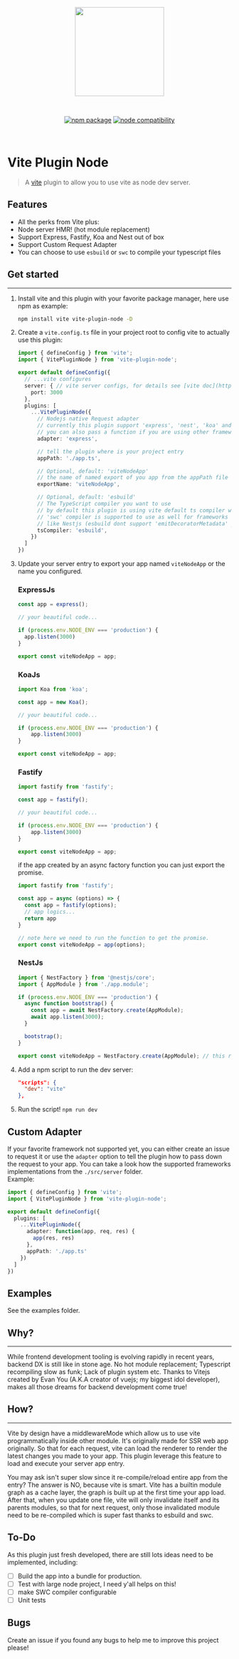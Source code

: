 <p align="center">
  <img src="./node-vite.png" width="200px">
</p>
<br/>
<p align="center">
  <a href="https://www.npmjs.com/package/vite-plugin-node"><img src="https://img.shields.io/npm/v/vite-plugin-node.svg" alt="npm package"></a>
  <a href="https://nodejs.org/en/about/releases/"><img src="https://img.shields.io/node/v/vite-plugin-node.svg" alt="node compatibility"></a>
</p>
<br/>


# Vite Plugin Node

> A [vite](https://vitejs.dev/) plugin to allow you to use vite as node dev server.

## Features
- All the perks from Vite plus:
- Node server HMR! (hot module replacement)
- Support Express, Fastify, Koa and Nest out of box
- Support Custom Request Adapter
- You can choose to use `esbuild` or `swc` to compile your typescript files
## Get started
---
1. Install vite and this plugin with your favorite package manager, here use npm as example:
    ```bash
    npm install vite vite-plugin-node -D
    ```
2. Create a `vite.config.ts` file in your project root to config vite to actually use this plugin:
    ```ts
    import { defineConfig } from 'vite';
    import { VitePluginNode } from 'vite-plugin-node';

    export default defineConfig({
      // ...vite configures
      server: { // vite server configs, for details see [vite doc](https://vitejs.dev/config/#server-host)
        port: 3000
      },
      plugins: [
        ...VitePluginNode({
          // Nodejs native Request adapter
          // currently this plugin support 'express', 'nest', 'koa' and 'fastify' out of box,
          // you can also pass a function if you are using other frameworks, see Custom Adapter section
          adapter: 'express', 

          // tell the plugin where is your project entry
          appPath: './app.ts',

          // Optional, default: 'viteNodeApp' 
          // the name of named export of you app from the appPath file
          exportName: 'viteNodeApp',

          // Optional, default: 'esbuild'
          // The TypeScript compiler you want to use
          // by default this plugin is using vite default ts compiler which is esbuild
          // 'swc' compiler is supported to use as well for frameworks
          // like Nestjs (esbuild dont support 'emitDecoratorMetadata' yet)
          tsCompiler: 'esbuild',
        })
      ]
    })
    ```  

3. Update your server entry to export your app named `viteNodeApp` or the name you configured.
    ### ExpressJs
    ```ts
    const app = express();

    // your beautiful code...

    if (process.env.NODE_ENV === 'production') {
      app.listen(3000)
    }

    export const viteNodeApp = app;
    ```

    ### KoaJs
    ```ts
    import Koa from 'koa';

    const app = new Koa();
    
    // your beautiful code...

    if (process.env.NODE_ENV === 'production') {
        app.listen(3000)
    }

    export const viteNodeApp = app;
    ```

    ### Fastify
    ```ts
    import fastify from 'fastify';

    const app = fastify();

    // your beautiful code...

    if (process.env.NODE_ENV === 'production') {
        app.listen(3000)
    }

    export const viteNodeApp = app;
    ```
    if the app created by an async factory function you can just export the promise.
    ```ts
    import fastify from 'fastify';

    const app = async (options) => {
      const app = fastify(options);
      // app logics...
      return app
    }

    // note here we need to run the function to get the promise.
    export const viteNodeApp = app(options);
    ```
    ### NestJs
    ```ts
    import { NestFactory } from '@nestjs/core';
    import { AppModule } from './app.module';

    if (process.env.NODE_ENV === 'production') {
      async function bootstrap() {
        const app = await NestFactory.create(AppModule);
        await app.listen(3000);
      }

      bootstrap();
    }

    export const viteNodeApp = NestFactory.create(AppModule); // this returns a Promise, which is ok, this plugin can handle it
    ```
4. Add a npm script to run the dev server:
    ```json
    "scripts": {
      "dev": "vite"
    },
    ```  

5. Run the script! `npm run dev`

## Custom Adapter
If your favorite framework not supported yet, you can either create an issue to request it or use the `adapter` option to tell the plugin how to pass down the request to your app. You can take a look how the supported frameworks implementations from the `./src/server` folder.  
Example:
```ts
import { defineConfig } from 'vite';
import { VitePluginNode } from 'vite-plugin-node';

export default defineConfig({
  plugins: [
    ...VitePluginNode({
      adapter: function(app, req, res) {
        app(res, res)
      },
      appPath: './app.ts'
    })
  ]
})


```
## Examples
See the examples folder. 

## Why?
---
 While frontend development tooling is evolving rapidly in recent years, backend DX is still like in stone age. No hot module replacement; Typescript recompiling slow as funk; Lack of plugin system etc. Thanks to Vitejs created by Evan You (A.K.A creator of vuejs; my biggest idol developer), makes all those dreams for backend development come true!

## How?
----
Vite by design have a middlewareMode which allow us to use vite programmatically inside other module. It's originally made for SSR web app originally. So that for each request, vite can load the renderer to render the latest changes you made to your app. This plugin leverage this feature to load and execute your server app entry.  
  
You may ask isn't super slow since it re-compile/reload entire app from the entry? The answer is NO, because vite is smart. Vite has a builtin module graph as a cache layer, the graph is built up at the first time your app load. After that, when you update one file, vite will only invalidate itself and its parents modules, so that for next request, only those invalidated module need to be re-compiled which is super fast thanks to esbuild and swc.

## To-Do
As this plugin just fresh developed, there are still lots ideas need to be implemented, including:  
  - [ ] Build the app into a bundle for production.
  - [ ] Test with large node project, I need y'all helps on this!
  - [ ] make SWC compiler configurable
  - [ ] Unit tests

## Bugs
Create an issue if you found any bugs to help me to improve this project please!
